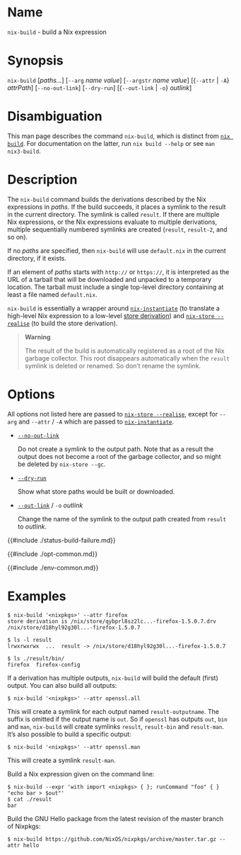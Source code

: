 # Name

`nix-build` - build a Nix expression

# Synopsis

`nix-build` [*paths…*]
  [`--arg` *name* *value*]
  [`--argstr` *name* *value*]
  [{`--attr` | `-A`} *attrPath*]
  [`--no-out-link`]
  [`--dry-run`]
  [{`--out-link` | `-o`} *outlink*]

# Disambiguation

This man page describes the command `nix-build`, which is distinct from [`nix build`](./new-cli/nix3-build.md).
For documentation on the latter, run `nix build --help` or see `man nix3-build`.

# Description

The `nix-build` command builds the derivations described by the Nix
expressions in *paths*. If the build succeeds, it places a symlink to
the result in the current directory. The symlink is called `result`. If
there are multiple Nix expressions, or the Nix expressions evaluate to
multiple derivations, multiple sequentially numbered symlinks are
created (`result`, `result-2`, and so on).

If no *paths* are specified, then `nix-build` will use `default.nix` in
the current directory, if it exists.

If an element of *paths* starts with `http://` or `https://`, it is
interpreted as the URL of a tarball that will be downloaded and unpacked
to a temporary location. The tarball must include a single top-level
directory containing at least a file named `default.nix`.

`nix-build` is essentially a wrapper around
[`nix-instantiate`](nix-instantiate.md) (to translate a high-level Nix
expression to a low-level [store derivation]) and [`nix-store
--realise`](@docroot@/command-ref/nix-store/realise.md) (to build the store
derivation).

[store derivation]: ../glossary.md#gloss-store-derivation

> **Warning**
>
> The result of the build is automatically registered as a root of the
> Nix garbage collector. This root disappears automatically when the
> `result` symlink is deleted or renamed. So don’t rename the symlink.

# Options

All options not listed here are passed to
[`nix-store --realise`](nix-store/realise.md),
except for `--arg` and `--attr` / `-A` which are passed to [`nix-instantiate`](nix-instantiate.md).

  - <span id="opt-no-out-link">[`--no-out-link`](#opt-no-out-link)<span>

    Do not create a symlink to the output path. Note that as a result
    the output does not become a root of the garbage collector, and so
    might be deleted by `nix-store --gc`.

  - <span id="opt-dry-run">[`--dry-run`](#opt-dry-run)</span>

    Show what store paths would be built or downloaded.

  - <span id="opt-out-link">[`--out-link`](#opt-out-link)</span> / `-o` *outlink*

    Change the name of the symlink to the output path created from
    `result` to *outlink*.

{{#include ./status-build-failure.md}}

{{#include ./opt-common.md}}

{{#include ./env-common.md}}

# Examples

```console
$ nix-build '<nixpkgs>' --attr firefox
store derivation is /nix/store/qybprl8sz2lc...-firefox-1.5.0.7.drv
/nix/store/d18hyl92g30l...-firefox-1.5.0.7

$ ls -l result
lrwxrwxrwx  ...  result -> /nix/store/d18hyl92g30l...-firefox-1.5.0.7

$ ls ./result/bin/
firefox  firefox-config
```

If a derivation has multiple outputs, `nix-build` will build the default
(first) output. You can also build all outputs:

```console
$ nix-build '<nixpkgs>' --attr openssl.all
```

This will create a symlink for each output named `result-outputname`.
The suffix is omitted if the output name is `out`. So if `openssl` has
outputs `out`, `bin` and `man`, `nix-build` will create symlinks
`result`, `result-bin` and `result-man`. It’s also possible to build a
specific output:

```console
$ nix-build '<nixpkgs>' --attr openssl.man
```

This will create a symlink `result-man`.

Build a Nix expression given on the command line:

```console
$ nix-build --expr 'with import <nixpkgs> { }; runCommand "foo" { } "echo bar > $out"'
$ cat ./result
bar
```

Build the GNU Hello package from the latest revision of the master
branch of Nixpkgs:

```console
$ nix-build https://github.com/NixOS/nixpkgs/archive/master.tar.gz --attr hello
```

